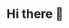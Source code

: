 # Hi there 👋


<!--
**rotembr10/rotembr10** is a ✨ _special_ ✨ repository because its `README.md` (this file) appears on your GitHub profile.

Here are some ideas to get you started:

- 🔭 I’m currently working on ...
- 🌱 I’m currently learning ...
- 👯 I’m looking to collaborate on ...
- 🤔 I’m looking for help with ...
- 💬 Ask me about ...
## 📫 How to reach me: 
## gmail: rotembr10@gmail.com
## linkedin: https://www.linkedin.com/in/rotem-brooks

- 😄 Pronouns: ...
- ⚡ Fun fact: ...
-->

